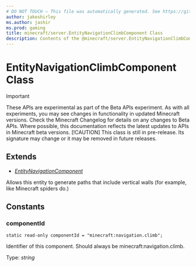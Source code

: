 ```yaml
---
# DO NOT TOUCH — This file was automatically generated. See https://github.com/mojang/minecraftapidocsgenerator to modify descriptions, examples, etc.
author: jakeshirley
ms.author: jashir
ms.prod: gaming
title: minecraft/server.EntityNavigationClimbComponent Class
description: Contents of the @minecraft/server.EntityNavigationClimbComponent class.
---
```

# EntityNavigationClimbComponent Class
>[!IMPORTANT]
>These APIs are experimental as part of the Beta APIs experiment. As with all experiments, you may see changes in functionality in updated Minecraft versions. Check the Minecraft Changelog for details on any changes to Beta APIs. Where possible, this documentation reflects the latest updates to APIs in Minecraft beta versions.
> [!CAUTION]
> This class is still in pre-release.  Its signature may change or it may be removed in future releases.

## Extends
- [*EntityNavigationComponent*](EntityNavigationComponent.md)

Allows this entity to generate paths that include vertical walls (for example, like Minecraft spiders do.)

## Constants

### **componentId**
`static read-only componentId = "minecraft:navigation.climb";`

Identifier of this component. Should always be minecraft:navigation.climb.

Type: *string*
